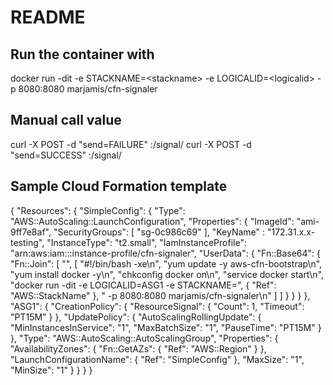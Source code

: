 # README
## Run the container with
docker run -dit -e STACKNAME=\<stackname\> -e LOGICALID=\<logicalid\> -p 8080:8080 marjamis/cfn-signaler

## Manual call value
curl -X POST -d "send=FAILURE" <ip>:<port>/signal/
curl -X POST -d "send=SUCCESS" <ip>:<port>/signal/

## Sample Cloud Formation template
  {
    "Resources": {
        "SimpleConfig": {
            "Type": "AWS::AutoScaling::LaunchConfiguration",
            "Properties": {
                "ImageId": "ami-9ff7e8af",
                "SecurityGroups": [
                    "sg-0c986c69"
                ],
                "KeyName" : "172.31.x.x-testing",
                "InstanceType": "t2.small",
                "IamInstanceProfile": "arn:aws:iam::<accountId>:instance-profile/cfn-signaler",
                "UserData": {
                    "Fn::Base64": {
                        "Fn::Join": [
                            "",
                            [
                                "#!/bin/bash -xe\n",
                                "yum update -y aws-cfn-bootstrap\n",
                                "yum install docker -y\n",
                                "chkconfig docker on\n",
                                "service docker start\n",
                                "docker run -dit -e LOGICALID=ASG1 -e STACKNAME=",
                                {
                                    "Ref": "AWS::StackName"
                                },
                                " -p 8080:8080 marjamis/cfn-signaler\n"
                            ]
                        ]
                    }
                }
            }
        },
        "ASG1": {
            "CreationPolicy": {
                "ResourceSignal": {
                    "Count": 1,
                    "Timeout": "PT15M"
                }
            },
            "UpdatePolicy": {
                "AutoScalingRollingUpdate": {
                    "MinInstancesInService": "1",
                    "MaxBatchSize": "1",
                    "PauseTime": "PT15M"
                }
            },
            "Type": "AWS::AutoScaling::AutoScalingGroup",
            "Properties": {
                "AvailabilityZones": {
                    "Fn::GetAZs": {
                        "Ref": "AWS::Region"
                    }
                },
                "LaunchConfigurationName": {
                    "Ref": "SimpleConfig"
                },
                "MaxSize": "1",
                "MinSize": "1"
            }
        }
    }
  }

